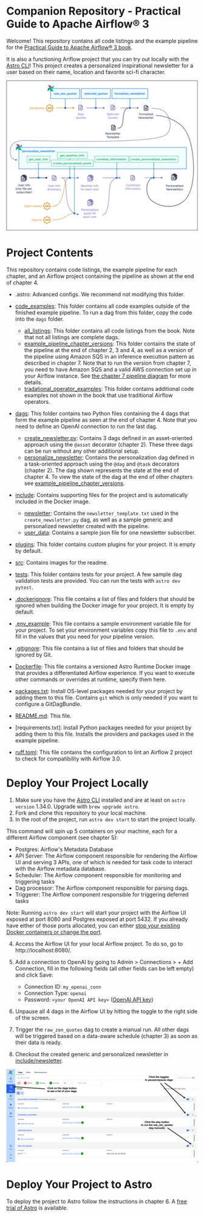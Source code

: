 Companion Repository - Practical Guide to Apache Airflow® 3 
============================================================

Welcome! This repository contains all code listings and the example pipeline for the [Practical Guide to Apache Airflow® 3 book](https://www.astronomer.io/ebooks/practical-guide-to-apache-airflow-3/). 


It is also a functioning Ariflow project that you can try out locally with the [Astro CLI](https://www.astronomer.io/docs/astro/cli/install-cli)! This project creates a personalized inspirational newsletter for a user based on their name, location and favorite sci-fi character.

![The example pipeline as shown in the book in chapter 4](/src/pipeline.png) 

Project Contents
================

This repository contains code listings, the example pipeline for each chapter, and an Airflow project containing the pipeline as shown at the end of chapter 4.

- .astro: Advanced configs. We recommend not modifying this folder.

- [code_examples](/code_examples/): This folder contains all code examples outside of the finished example pipeline. To run a dag from this folder, copy the code into the `dags` folder.
    - [all_listings](/code_examples/all_listings/): This folder contains all code listings from the book. Note that not all listings are complete dags.
    - [example_pipeline_chapter_versions](/code_examples/example_pipeline_chapter_versions/): This folder contains the state of the pipeline at the end of chapter 2, 3 and 4, as well as a version of the pipeline using Amazon SQS in an inference execution pattern as described in chapter 7. Note that to run the version from chapter 7, you need to have Amazon SQS and a valid AWS connection set up in your Airflow instance. See [the chapter 7 pipeline diagram](/src/pipeline_diagram_chapter_7.png) for more details.
    - [tradational_operator_examples](/code_examples/tradational_operator_examples/): This folder contains additional code examples not shown in the book that use traditional Airflow operators.

- [dags](/dags/): This folder contains two Python files containing the 4 dags that form the example pipeline as seen at the end of chapter 4. Note that you need to define an OpenAI connection to run the last dag.   
    - [create_newsletter.py](/dags/create_newsletter.py): Contains 3 dags defined in an asset-oriented approach using the `@asset` decorator (chapter 2). These three dags can be run without any other additional setup.
    - [personalize_newsletter](/dags/personalize_newsletter.py): Contains the personalization dag defined in a task-oriented approach using the `@dag` and `@task` decorators (chapter 2). The dag shown represents the state at the end of chapter 4. To view the state of the dag at the end of other chapters see [example_pipeline_chapter_versions](/code_examples/example_pipeline_chapter_versions/).

- [include](/include/): Contains supporting files for the project and is automatically included in the Docker image.  
    - [newsletter](/include/newsletter/): Contains the `newsletter_template.txt` used in the `create_newsletter.py` dag, as well as a sample generic and personalized newsletter created with the pipeline.
    - [user_data](/include/user_data/): Contains a sample json file for one newsletter subscriber. 

- [plugins](/plugins/): This folder contains custom plugins for your project. It is empty by default.
- [src](/src/): Contains images for the readme.
- [tests](/tests/): This folder contains tests for your project. A few sample dag validation tests are provided. You can run the tests with `astro dev pytest`.
- [.dockerignore](/.dockerignore): This file contains a list of files and folders that should be ignored when building the Docker image for your project. It is empty by default.
- [.env_example](/.env_example): This file contains a sample environment variable file for your project. To set your environment variables copy this file to `.env` and fill in the values that you need for your pipeline version.
- [.gitignore](/.gitignore): This file contains a list of files and folders that should be ignored by Git. 
- [Dockerfile](/Dockerfile): This file contains a versioned Astro Runtime Docker image that provides a differentiated Airflow experience. If you want to execute other commands or overrides at runtime, specify them here.
- [packages.txt](/packages.txt): Install OS-level packages needed for your project by adding them to this file. Contains `git` which is only needed if you want to configure a GitDagBundle.
- [README.md](/README.md): This file.
- [requirements.txt]: Install Python packages needed for your project by adding them to this file. Installs the providers and packages used in the example pipeline.
- [ruff.toml](/ruff.toml): This file contains the configuration to lint an Airflow 2 project to check for compatibility with Airflow 3.0.

Deploy Your Project Locally
===========================

1. Make sure you have the [Astro CLI](https://www.astronomer.io/docs/astro/cli/install-cli) installed and are at least on `astro version` 1.34.0. Upgrade with `brew upgrade astro`.
2. Fork and clone this repository to your local machine.
3. In the root of the project, run `astro dev start` to start the project locally.

This command will spin up 5 containers on your machine, each for a different Airflow component (see chapter 5):

- Postgres: Airflow's Metadata Database
- API Server: The Airflow component responsible for rendering the Airflow UI and serving 3 APIs, one of which is needed for task code to interact with the Airflow metadata database.
- Scheduler: The Airflow component responsible for monitoring and triggering tasks
- Dag processor: The Airflow component responsible for parsing dags.
- Triggerer: The Airflow component responsible for triggering deferred tasks

Note: Running `astro dev start` will start your project with the Airflow UI exposed at port 8080 and Postgres exposed at port 5432. If you already have either of those ports allocated, you can either [stop your existing Docker containers or change the port](https://www.astronomer.io/docs/astro/cli/troubleshoot-locally#ports-are-not-available-for-my-local-airflow-webserver).

4. Access the Airflow UI for your local Airflow project. To do so, go to http://localhost:8080/. 
5. Add a connection to OpenAI by going to Admin > Connections > + Add Connection, fill in the following fields (all other fields can be left empty) and click Save:

    - Connection ID: `my_openai_conn`
    - Connection Type: `openai`
    - Password: `<your OpenAI API key>` ([OpenAI API key](https://platform.openai.com/docs/api-reference/authentication))

6. Unpause all 4 dags in the Airflow UI by hitting the toggle to the right side of the screen. 
7. Trigger the `raw_zen_quotes` dag to create a manual run. All other dags will be triggered based on a data-aware schedule (chapter 3) as soon as their data is ready. 
8. Checkout the created generic and personalized newsletter in [include/newsletter](include/newsletter/). 

![Dags overview showing the 4 dags](/src/dags_overview.png)

Deploy Your Project to Astro
=============================

To deploy the project to Astro follow the instructions in chapter 6. A [free trial of Astro](https://www.astronomer.io/trial-3) is available.
